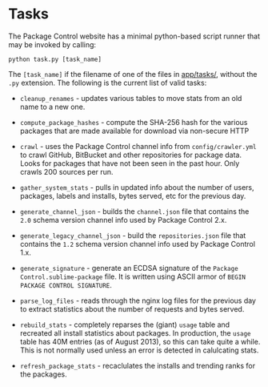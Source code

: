 # Tasks

The Package Control website has a minimal python-based script runner that
may be invoked by calling:

```
python task.py [task_name]
```

The `[task_name]` if the filename of one of the files in
[app/tasks/](app/tasks/), without the `.py` extension. The following is the
current list of valid tasks:

 - `cleanup_renames` - updates various tables to move stats from an old name
   to a new one.

 - `compute_package_hashes` - compute the SHA-256 hash for the various packages
   that are made available for download via non-secure HTTP

 - `crawl` - uses the Package Control channel info from `config/crawler.yml` to
   crawl GitHub, BitBucket and other repositories for package data. Looks for
   packages that have not been seen in the past hour. Only crawls 200 sources
   per run.

 - `gather_system_stats` - pulls in updated info about the number of users,
   packages, labels and installs, bytes served, etc for the previous day.

 - `generate_channel_json` - builds the `channel.json` file that contains the
   `2.0` schema version channel info used by Package Control 2.x.

 - `generate_legacy_channel_json` - build the `repositories.json` file that
   contains the `1.2` schema version channel info used by Package Control 1.x.

 - `generate_signature` - generate an ECDSA signature of the
   `Package Control.sublime-package` file. It is written using ASCII armor of
   `BEGIN PACKAGE CONTROL SIGNATURE`.

 - `parse_log_files` - reads through the nginx log files for the previous day
   to extract statistics about the number of requests and bytes served.

 - `rebuild_stats` - completely reparses the (giant) `usage` table and
   recreated all install statistics about packages. In production, the `usage`
   table has 40M entries (as of August 2013), so this can take quite a while.
   This is not normally used unless an error is detected in calulcating stats.

 - `refresh_package_stats` - recaclulates the installs and trending ranks for
   the packages.
